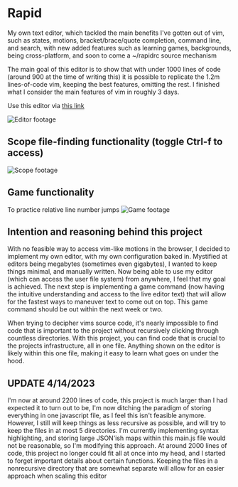 # Rapid
My own text editor, which tackled the main benefits I've gotten out of vim, such as states, motions, bracket/brace/quote completion, command line, and search, with new added features such as learning games, backgrounds, being cross-platform, and soon to come a ~/rapidrc source mechanism

The main goal of this editor is to show that with under 1000 lines of code (around 900 at the time of writing this) it is possible to replicate the 1.2m lines-of-code vim, keeping the best features, omitting the rest. I finished what I consider the main features of vim in roughly 3 days.

Use this editor via [this link](https://lucasdepaola.com/Rapid)

![Editor footage](https://i.imgur.com/NZlaRrQ.jpeg)

## Scope file-finding functionality (toggle Ctrl-f to access)
![Scope footage](https://i.imgur.com/QB47BBH.jpeg)

## Game functionality
To practice relative line number jumps
![Game footage](https://i.imgur.com/fPq1g88.gif)

## Intention and reasoning behind this project

With no feasible way to access vim-like motions in the browser, I decided to implement my own editor, with my own configuration baked in. Mystified at editors being megabytes (sometimes even gigabytes), I wanted to keep things minimal, and manually written. Now being able to use my editor (which can access the user file system) from anywhere, I feel that my goal is achieved. The next step is implementing a game command (now having the intuitive understanding and access to the live editor text) that will allow for the fastest ways to maneuver text to come out on top. This game command should be out within the next week or two.

When trying to decipher vims source code, it's nearly impossible to find code that is important to the project without recursively clicking through countless directories. With this project, you can find code that is crucial to the projects infrastructure, all in one file. Anything shown on the editor is likely within this one file, making it easy to learn what goes on under the hood.

## UPDATE 4/14/2023

I'm now at around 2200 lines of code, this project is much larger than I had expected it to turn out to be, I'm now ditching the paradigm of storing everything in one javascript file, as I feel this isn't feasible anymore. However, I still will keep things as less recursive as possible, and will try to keep the files in at most 5 directories. I'm currently implementing syntax highlighting, and storing large JSON'ish maps within this main.js file would not be reasonable, so I'm modifying this approach. At around 2000 lines of code, this project no longer could fit all at once into my head, and I started to forget important details about certain functions. Keeping the files in a nonrecursive directory that are somewhat separate will allow for an easier approach when scaling this editor
